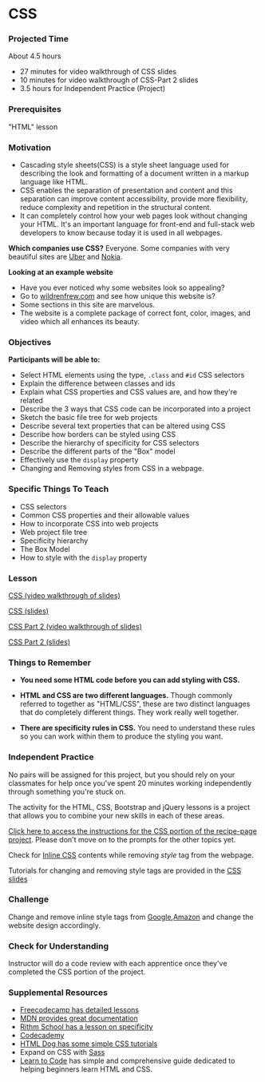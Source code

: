 # CSS

### Projected Time

About 4.5 hours
- 27 minutes for video walkthrough of CSS slides
- 10 minutes for video walkthrough of CSS-Part 2 slides
- 3.5 hours for Independent Practice (Project)

### Prerequisites

"HTML" lesson

### Motivation

- Cascading style sheets(CSS) is a style sheet language used for describing the look and formatting of a document written in a markup language like HTML.
- CSS enables the separation of presentation and content and this separation can improve content accessibility, provide more flexibility, reduce complexity and repetition in the structural content.
- It can completely control how your web pages look without changing your HTML. It's an important language for front-end and full-stack web developers to know because today it is used in all webpages.

 **Which companies use CSS?** Everyone. Some companies with very beautiful sites are [Uber](https://www.uber.com) and [Nokia](https://www.nokia.com/).
 
 **Looking at an example website**
-  Have you ever noticed why some websites look so appealing?
- Go to [wildrenfrew.com](https://wildrenfrew.com/) and see how unique this website is?
- Some sections in this site are marvelous.
- The website is a complete package of correct font, color, images, and video which all enhances its beauty.

### Objectives

**Participants will be able to:**
- Select HTML elements using the type, `.class` and `#id` CSS selectors
- Explain the difference between classes and ids
- Explain what CSS properties and CSS values are, and how they're related
- Describe the 3 ways that CSS code can be incorporated into a project
- Sketch the basic file tree for web projects
- Describe several text properties that can be altered using CSS
- Describe how borders can be styled using CSS
- Describe the hierarchy of specificity for CSS selectors
- Describe the different parts of the "Box" model
- Effectively use the `display` property
- Changing and Removing styles from CSS in a webpage.

### Specific Things To Teach

- CSS selectors
- Common CSS properties and their allowable values
- How to incorporate CSS into web projects
- Web project file tree
- Specificity hierarchy
- The Box Model
- How to style with the `display` property

### Lesson

[CSS (video walkthrough of slides)](https://drive.google.com/file/d/1IyAozbB3BAuFXdAZH1tu0kr-eL3El0Cn/view)

[CSS (slides)](https://docs.google.com/presentation/d/1p-IXWxo0NEbZbHQ_Mdoo-A9dlFXqfSPOfW6navfyeTI/edit?usp=sharing)

[CSS Part 2 (video walkthrough of slides)](https://drive.google.com/file/d/1IyAozbB3BAuFXdAZH1tu0kr-eL3El0Cn/view)

[CSS Part 2 (slides)](https://docs.google.com/presentation/d/1r0e--y5dWWvAY1TmBYMfln91g9_WTy4yoKBJCVx-M18/edit?usp=sharing)

### Things to Remember

- **You need some HTML code before you can add styling with CSS.**

- **HTML and CSS are two different languages.** Though commonly referred to together as "HTML/CSS", these are two distinct languages that do completely different things. They work really well together.

- **There are specificity rules in CSS.** You need to understand these rules so you can work within them to produce the styling you want.


### Independent Practice

No pairs will be assigned for this project, but you should rely on your classmates for help once you've spent 20 minutes working independently through something you're stuck on.

The activity for the HTML, CSS, Bootstrap and jQuery lessons is a project that allows you to combine your new skills in each of these areas.

[Click here to access the instructions for the CSS portion of the recipe-page project](https://github.com/Techtonica/curriculum/blob/master/projects/recipe-page/phase-2-css-prompt.md). Please don't move on to the prompts for the other topics yet.

Check for [Inline CSS](https://www.codecademy.com/articles/html-inline-styles) contents while removing *style* tag from the webpage.

Tutorials for changing and removing style tags are provided in the [CSS slides](https://docs.google.com/presentation/d/1p-IXWxo0NEbZbHQ_Mdoo-A9dlFXqfSPOfW6navfyeTI/edit?usp=sharing)

### Challenge
Change and remove inline style tags from [Google](https://www.google.com/),[Amazon](https://www.amazon.in/) and change the website design accordingly. 

### Check for Understanding

Instructor will do a code review with each apprentice once they've completed the CSS portion of the project.

### Supplemental Resources

- [Freecodecamp has detailed lessons](https://learn.freecodecamp.org/responsive-web-design/basic-css/)
- [MDN provides great documentation](https://developer.mozilla.org/en-US/docs/Web/CSS)
- [Rithm School has a lesson on specificity](https://www.rithmschool.com/courses/html-css-fundamentals/specificity)
- [Codecademy](https://www.codecademy.com/learn/learn-html-css)
- [HTML Dog has some simple CSS tutorials](http://www.htmldog.com/guides/css/)
- Expand on CSS with [Sass](https://github.com/Techtonica/curriculum/blob/master/sass/sass.md)
- [Learn to Code](https://learn.shayhowe.com/html-css/) has simple and comprehensive guide dedicated to helping beginners learn HTML and CSS.
